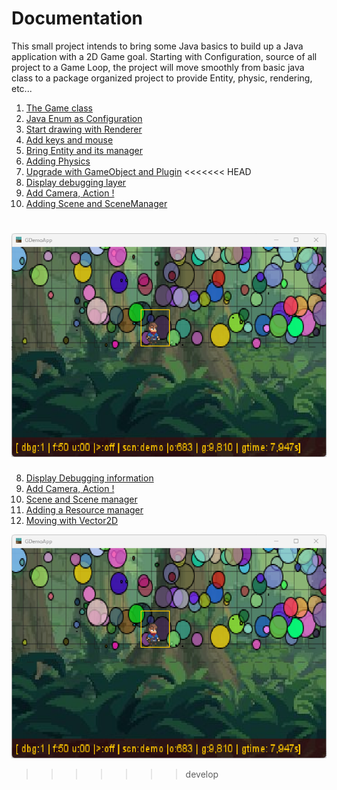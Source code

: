 # Documentation

This small project intends to bring some Java basics to build up a Java application with a 2D Game goal.
Starting with Configuration, source of all project to a Game Loop, the project will move smoothly from basic java class
to a package organized project to provide Entity, physic, rendering, etc...

1. [The Game class](chapter-01-the_game_class.md)
2. [Java Enum as Configuration](chapter-02-java_enum_as_configuration.md)
3. [Start drawing with Renderer](chapter-03-start_drawing_with_renderer.md)
4. [Add keys and mouse](chapter-04-add_keys_and_mouse.md)
5. [Bring Entity and its manager](chapter-05-bring_entity_and_its_manager.md)
6. [Adding Physics](chapter-06-add_physic.md)
7. [Upgrade with GameObject and Plugin](chapter-07-upgrade_with_gameobject_and_plugin.md)
<<<<<<< HEAD
8. [Display debugging layer](chapter-08-display_debugging_layer.md)
9. [Add Camera, Action !](chapter-09-add_camera_action.md)
10. [Adding Scene and SceneManager](chapter-10-adding_scene_and_scenemanager.md)

![The latest chapter's screenshot: Renderer plugin and GridObject](illustrations/figure-adding_scene_and_manager.png "The latest chapter's screenshot:  Adding Scene and SceneManager")
=======
8. [Display Debugging information](chapter-08-display_debugging_layer.md)
9. [Add Camera, Action !](chapter-09-add_camera_action.md)
10. [Scene and Scene manager](chapter-10-adding_scene_and_scenemanager.md)
11. [Adding a Resource manager](chapter-11-add_a_resource_manager.md)
12. [Moving with Vector2D](chapter-12-moving_with_vector2D.md)

![The latest chapter's screenshot:  Adding Scenes and their manager](illustrations/figure-adding_scene_and_manager.png "The latest chapter's screenshot:  Adding Scenes and their manager")
>>>>>>> develop
